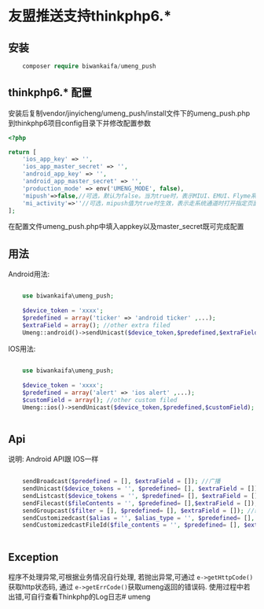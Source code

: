 # 友盟推送支持thinkphp6.*

## 安装
```php
    composer require biwankaifa/umeng_push   
```
  
## thinkphp6.* 配置
安装后复制vendor/jinyicheng/umeng_push/install文件下的umeng_push.php到thinkphp6项目config目录下并修改配置参数

```php
<?php

return [
    'ios_app_key' => '',
    'ios_app_master_secret' => '',
    'android_app_key' => '',
    'android_app_master_secret' => '',
    'production_mode' => env('UMENG_MODE', false),
    'mipush'=>false,//可选，默认为false。当为true时，表示MIUI、EMUI、Flyme系统设备离线转为系统下发
    'mi_activity'=>''//可选，mipush值为true时生效，表示走系统通道时打开指定页面acitivity的完整包路径。
];

```

在配置文件umeng_push.php中填入appkey以及master_secret既可完成配置

## 用法

Android用法:
```php

    use biwankaifa\umeng_push;
    
    $device_token = 'xxxx';
    $predefined = array('ticker' => 'android ticker' ,...);
    $extraField = array(); //other extra filed
    Umeng::android()->sendUnicast($device_token,$predefined,$extraField); //单播

```

IOS用法:

```php
    
    use biwankaifa\umeng_push;
    
    $device_token = 'xxxx';
    $predefined = array('alert' => 'ios alert' ,...);
    $customField = array(); //other custom filed
    Umeng::ios()->sendUnicast($device_token,$predefined,$customField); //单播
    
```

## Api

说明: Android API跟 IOS一样

```php
    
    sendBroadcast($predefined = [], $extraField = []); //广播
    sendUnicast($device_tokens = '', $predefined= [], $extraField = []); //单播
    sendListcast($device_tokens = '', $predefined= [], $extraField = []); //列播
    sendFilecast($fileContents = '', $predefined= [],$extraField = []); //文件播
    sendGroupcast($filter = [], $predefined= [], $extraField = []); //组播
    sendCustomizedcast($alias = '', $alias_type = '', $predefined= [], $extraField = []); //自定义播,通过alias
    sendCustomizedcastFileId($file_contents = '', $predefined= [], $extraField = []); //自定义播,通过file_id
    
```

## Exception

程序不处理异常,可根据业务情况自行处理, 若抛出异常,可通过 `e->getHttpCode()` 获取http状态码, 通过 `e->getErrCode()`获取umeng返回的错误码.
使用过程中若出错,可自行查看Thinkphp的Log日志# umeng


